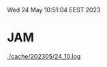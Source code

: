 Wed 24 May 10:51:04 EEST 2023
# JAM
<a href='./cache/202305/24_10.log'>./cache/202305/24_10.log</a>
